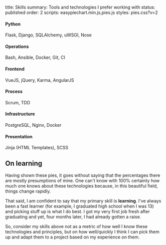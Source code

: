 title: Skills
summary: Tools and technologies I prefer working with
status: published
order: 2
scripts: easypiechart.min.js,pies.js
styles: pies.css?v=2

<div class="flex">
<div class="chart" data-percent="90" style="order: 1;">
<h4>Python</h4>
<p>Flask, Django, SQLAlchemy, uWSGI, Nose</p>
</div>

<div class="chart" data-percent="70" style="order: 2;">
<h4>Operations</h4>
<p>Bash, Ansible, Docker, Git, CI</p>
</div>

<div class="chart" data-percent="80" style="order: 3;">
<h4>Frontend</h4>
<p>VueJS, jQuery, Karma, AngularJS</p>
</div>

<div class="chart" data-percent="90" style="order: 5;">
<h4>Process</h4>
<p>Scrum, TDD</p>
</div>

<div class="chart" data-percent="70" style="order: 4;">
<h4>Infrastructure</h4>
<p>PostgreSQL, Nginx, Docker</p>
</div>

<div class="chart" data-percent="90" style="order: 6;">
<h4>Presentation</h4>
<p>Jinja (HTML Templates), SCSS</p>
</div>
</div>

## On learning

Having shown these pies, it goes without saying that the percentages there are mostly presumptions of mine.
One can't know with 100% certainty how much one knows about these technologies because, in this beautiful field, things change rapidly.

That said, I am confident to say that my primary skill is __learning__. I've always been a fast learner (for example, I graduated high school
when I was 13) and picking stuff up is what I do best. I got my very first job fresh after graduating and yet, four months later, I had already gotten a raise.

So, consider my skills above not as a metric of how well I know these technologies and principles, but on how  well/quickly I think I
can pick them up and adapt them to a project based on my experience on them.
